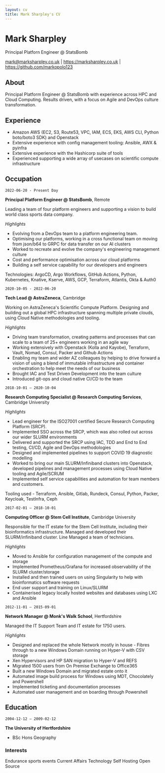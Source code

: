 ```yaml
---
layout: cv
title: Mark Sharpley's CV
---
```


# Mark Sharpley

Principal Platforn Engineer @ StatsBomb

<div id="webaddress">
<a href="mark@marksharpley.co.uk">mark@marksharpley.co.uk</a>
| <a href="https://marksharpley.co.uk">https://marksharpley.co.uk</a>
| <a href="https://github.com/markopolo123">https://github.com/markopolo123</a>
</div>

## About

Principal Platform Engineer @ StatsBomb with experience across HPC and Cloud Computing. Results driven, with a focus on Agile and DevOps culture transformation.

## Experience

* Amazon AWS (EC2, S3, Route53, VPC, IAM, ECS, EKS, AWS CLI, Python boto/boto3 SDK) and Openstack
* Extensive experience with config management tooling: Ansible, AWX & pyinfra
* Extensive experience with the Hashicorp suite of tools
* Experienced supporting a wide array of usecases on scientific compute infrastructure

## Occupation

 `2022-06-20 - Present Day`

__Principal Platform Engineer @ StatsBomb__, Remote

Leading a team of four platform engineers and supporting a vision to build world class sports data company.

*Highlights*

* Evolving from a DevOps team to a platform engineering team.
* Optimising our platforms, working in a cross functional team on moving from json/b64 to GRPC for data transfer on our AI clusters
* Worked to recreate and evolve the company's engineering management culture
* Cost and performance optimisation across our cloud platforms
* Building a self service capability for our developers and engineers

Technologies: ArgoCD, Argo Workflows, GitHub Actions, Python, Kubernetes, Knative, Kserve, AWS, GCP, Terraform, Atlantis, Okta & Auth0

 `2020-10-05 - 2022-06-20`

__Tech Lead @ AstraZeneca__, Cambridge

Working on AstraZeneca's Scientific Compute Platform. Designing and building out a global HPC infrastructure spanning multiple private clouds, using Cloud Native methodologies and tooling.

*Highlights*

* Driving team transformation, creating patterns and processes that can scale to a team of 25+ engineers working in an agile way
* Working extensively with Openstack (Kolla and Kayobe), Terraform, Vault, Nomad, Consul, Packer and Github Actions
* Enabling my team and wider AZ colleagues by helping to drive forward a vision of using a blend of immutable infrastructure and container orchestration to help meet the needs of our business
* Brought IAC and Test Driven Development into the team culture
* Introduced git-ops and cloud native CI/CD to the team

 `2018-10-01 – 2020-10-04`

__Research Computing Specialist @ Research Computing Services__, Cambridge University

*Highlights*

* Lead engineer for the ISO27001 certified Secure Research Computing Platform (SRCP).
* Implemented SSO across the SRCP, which was also rolled out across our wider SLURM environments
* Delivered and supported the SRCP using IAC, TDD and End to End testing, CI/CD, Agile and DevOps methodologies
* Designed and implemented pipelines to support COVID 19 diagnostic modelling
* Worked to bring our main SLURM/Infiniband clusters into Openstack, developed pipelines and management processes using Cloud Native tooling and Agile/SCRUM
* Implemented self service capabilities and automation for team members and customers.

Tooling used - Terraform, Ansible, Gitlab, Rundeck, Consul, Python, Packer, Keycloak, TestInfra, Ceph

 `2017-02-01 – 2018-10-01`

__Computing Officer @ Stem Cell Institute__, Cambridge University

Responsible for the IT estate for the Stem Cell Institute, including their bioinformatics infrastructure. Managed and developed their SLURM/infiniband cluster. Line Managed a team of technicians.

*Highlights*

* Moved to Ansible for configuration management of the compute and storage
* Implemented Prometheus/Grafana for increased observability of the SLURM cluster/storage
* Installed and then trained users on using Singularity to help with bioinformatics software requests
* End user support and training on Linux/SLURM
* Containerised legacy locally hosted websites and databases using LXC and Ansible

 `2012-11-01 – 2015-09-01`

 __Network Manager @ Monk's Walk School__, Hertfordshire

Managed the IT Support Team and IT estate for 1750 users.

*Highlights*

* Designed and replaced the whole Network mostly in house - Fibres through to a new Windows Domain running on Hyper-V with CSV storage
* Xen Hypervisors and HP SAN migration to Hyper-V and REFS
* Migrated 1500 users from On Premise Exchange to Office365
* Built a new Windows Domain and migrated estate onto it
* Automated image build process for Windows using MDT, Chocolately and Powershell
* Implemented ticketing and documentation processes
* Automated user management and on boarding through Powershell

## Education

 `2004-12-12 – 2009-02-12`

__The University of Hertfordshire__

* BSc Hons Geography

### Interests

Endurance sports events
Current Affairs
Technology
Self Hosting
Open Source

<!-- ### Footer

Last updated: May 2023 -->
